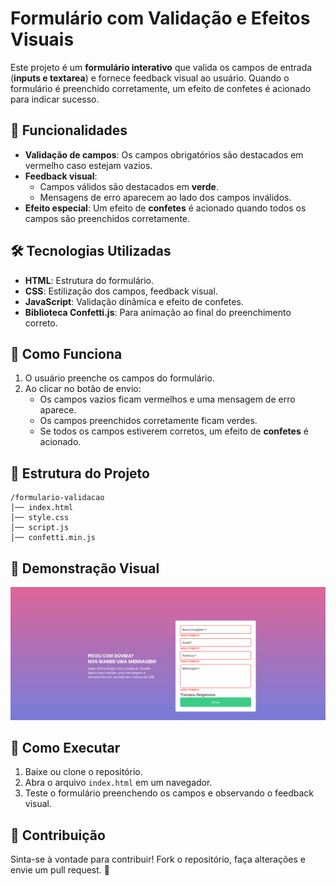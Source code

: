 # Formulário com Validação e Efeitos Visuais

Este projeto é um **formulário interativo** que valida os campos de entrada (**inputs e textarea**) e fornece feedback visual ao usuário. Quando o formulário é preenchido corretamente, um efeito de confetes é acionado para indicar sucesso.

## 🚀 Funcionalidades

- **Validação de campos**: Os campos obrigatórios são destacados em vermelho caso estejam vazios.
- **Feedback visual**:
  - Campos válidos são destacados em **verde**.
  - Mensagens de erro aparecem ao lado dos campos inválidos.
- **Efeito especial**: Um efeito de **confetes** é acionado quando todos os campos são preenchidos corretamente.

## 🛠 Tecnologias Utilizadas

- **HTML**: Estrutura do formulário.
- **CSS**: Estilização dos campos, feedback visual.
- **JavaScript**: Validação dinâmica e efeito de confetes.
- **Biblioteca Confetti.js**: Para animação ao final do preenchimento correto.

## 📜 Como Funciona

1. O usuário preenche os campos do formulário.
2. Ao clicar no botão de envio:
   - Os campos vazios ficam vermelhos e uma mensagem de erro aparece.
   - Os campos preenchidos corretamente ficam verdes.
   - Se todos os campos estiverem corretos, um efeito de **confetes** é acionado.

## 📂 Estrutura do Projeto

```
/formulario-validacao
│── index.html
│── style.css
│── script.js
│── confetti.min.js
```

## 🎉 Demonstração Visual

<img src="src/images/animacao.gif" alt=""> 


## 📌 Como Executar

1. Baixe ou clone o repositório.
2. Abra o arquivo `index.html` em um navegador.
3. Teste o formulário preenchendo os campos e observando o feedback visual.

## 📌 Contribuição

Sinta-se à vontade para contribuir! Fork o repositório, faça alterações e envie um pull request. 🚀

